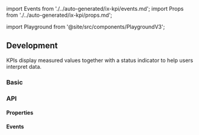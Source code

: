 import Events from './../auto-generated/ix-kpi/events.md';
import Props from './../auto-generated/ix-kpi/props.md';

import Playground from '@site/src/components/PlaygroundV3';

## Development

<!-- introduction start -->
KPIs display measured values together with a status indicator to help users interpret data.
<!-- introduction end -->

### Basic

<Playground name="kpi" height="28rem"></Playground>

### API

#### Properties

<Props />

#### Events

<Events />
